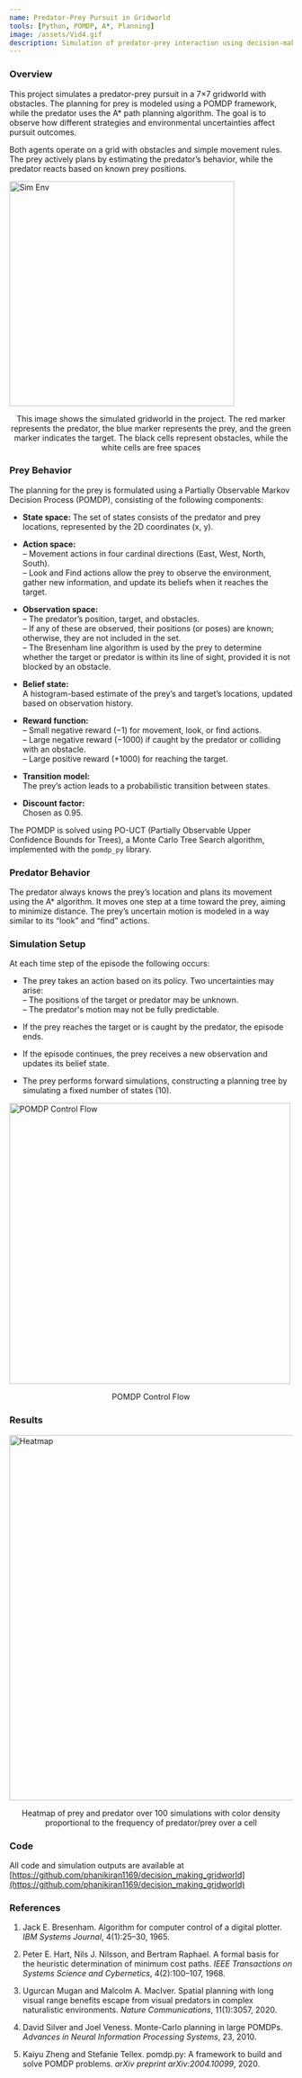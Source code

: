 ```yaml
---
name: Predator-Prey Pursuit in Gridworld
tools: [Python, POMDP, A*, Planning]
image: /assets/Vid4.gif
description: Simulation of predator-prey interaction using decision-making agents in a grid-based environment
---
```


### Overview

This project simulates a predator-prey pursuit in a 7×7 gridworld with obstacles. The planning for prey is modeled using a POMDP framework, while the predator uses the A* path planning algorithm. The goal is to observe how different strategies and environmental uncertainties affect pursuit outcomes.

Both agents operate on a grid with obstacles and simple movement rules. The prey actively plans by estimating the predator’s behavior, while the predator reacts based on known prey positions.

<img src="{{ site.url }}{{ site.baseurl }}/assets/Img16.png" alt="Sim Env" width="400"/>
<p align="center">This image shows the simulated gridworld in the project. The red marker represents the
predator, the blue marker represents the prey, and the green marker indicates the target. The black
cells represent obstacles, while the white cells are free spaces</p>

### Prey Behavior

The planning for the prey is formulated using a Partially Observable Markov Decision Process (POMDP), consisting of the following components:

- **State space:** The set of states consists of the predator and prey locations, represented by the 2D coordinates (x, y).

- **Action space:**  
  – Movement actions in four cardinal directions (East, West, North, South).  
  – Look and Find actions allow the prey to observe the environment, gather new information, and update its beliefs when it reaches the target.

- **Observation space:**  
  – The predator’s position, target, and obstacles.  
  – If any of these are observed, their positions (or poses) are known; otherwise, they are not included in the set.  
  – The Bresenham line algorithm is used by the prey to determine whether the target or predator is within its line of sight, provided it is not blocked by an obstacle.

- **Belief state:**  
  A histogram-based estimate of the prey’s and target’s locations, updated based on observation history.

- **Reward function:**  
  – Small negative reward (−1) for movement, look, or find actions.  
  – Large negative reward (−1000) if caught by the predator or colliding with an obstacle.  
  – Large positive reward (+1000) for reaching the target.

- **Transition model:**  
  The prey’s action leads to a probabilistic transition between states.

- **Discount factor:**  
  Chosen as 0.95.

The POMDP is solved using PO-UCT (Partially Observable Upper Confidence Bounds for Trees), a Monte Carlo Tree Search algorithm, implemented with the `pomdp_py` library.

### Predator Behavior

The predator always knows the prey’s location and plans its movement using the A* algorithm. It moves one step at a time toward the prey, aiming to minimize distance. The prey’s uncertain motion is modeled in a way similar to its “look” and “find” actions.

### Simulation Setup

At each time step of the episode the following occurs:

- The prey takes an action based on its policy. Two uncertainties may arise:  
  – The positions of the target or predator may be unknown.  
  – The predator's motion may not be fully predictable.

- If the prey reaches the target or is caught by the predator, the episode ends.

- If the episode continues, the prey receives a new observation and updates its belief state.

- The prey performs forward simulations, constructing a planning tree by simulating a fixed number of states (10).

<img src="{{ site.url }}{{ site.baseurl }}/assets/Img17.png" alt="POMDP Control Flow" width="500"/>
<p align="center">POMDP Control Flow</p>

### Results

<img src="{{ site.url }}{{ site.baseurl }}/assets/Img18.png" alt="Heatmap" width="650"/>
<p align="center">Heatmap of prey and predator over 100 simulations with color density proportional to the frequency of predator/prey over a cell</p>

### Code

All code and simulation outputs are available at [https://github.com/phanikiran1169/decision_making_gridworld](https://github.com/phanikiran1169/decision_making_gridworld)

### References

1. Jack E. Bresenham. Algorithm for computer control of a digital plotter. *IBM Systems Journal*, 4(1):25–30, 1965.

2. Peter E. Hart, Nils J. Nilsson, and Bertram Raphael. A formal basis for the heuristic determination of minimum cost paths. *IEEE Transactions on Systems Science and Cybernetics*, 4(2):100–107, 1968.

3. Ugurcan Mugan and Malcolm A. MacIver. Spatial planning with long visual range benefits escape from visual predators in complex naturalistic environments. *Nature Communications*, 11(1):3057, 2020.

4. David Silver and Joel Veness. Monte-Carlo planning in large POMDPs. *Advances in Neural Information Processing Systems*, 23, 2010.

5. Kaiyu Zheng and Stefanie Tellex. pomdp.py: A framework to build and solve POMDP problems. *arXiv preprint arXiv:2004.10099*, 2020.